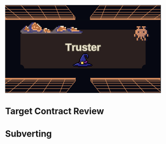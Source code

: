 <img src="https://github.com/wasny0ps/Damn-Vulnerable-DeFi/blob/main/src/3.png">

# Target Contract Review

# Subverting
